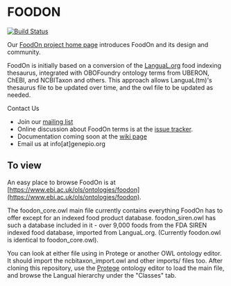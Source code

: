 # FOODON
[![Build Status](https://travis-ci.org/FoodOntology/foodon.svg?branch=master)](https://travis-ci.org/FoodOntology/foodon)

Our [FoodOn project home page](http://foodontology.github.io/foodon/) introduces FoodOn and its design and community.

FoodOn is initially based on a conversion of the [LanguaL.org](http://langual.org) food indexing thesaurus, integrated with OBOFoundry ontology terms from UBERON, ChEBI, and NCBITaxon and others.  This approach allows LanguaL(tm)'s thesaurus file to be updated over time, and the owl file to be updated as needed.  

Contact Us

* Join our [mailing list](https://groups.google.com/forum/#!forum/foodon-consortium/join)
* Online discussion about FoodOn terms is at the [issue tracker](https://github.com/FoodOntology/foodon/issues).
* Documentation coming soon at the [wiki page](https://github.com/FoodOntology/foodon/wiki)
* Email us at info[at]genepio.org

## To view

An easy place to browse FoodOn is at [https://www.ebi.ac.uk/ols/ontologies/foodon](https://www.ebi.ac.uk/ols/ontologies/foodon).

The foodon_core.owl main file currently contains everything FoodOn has to offer except for an indexed food product database. foodon_siren.owl has such a database included in it - over 9,000 foods from the FDA SIREN indexed food database, imported from LanguaL.org. (Currently foodon.owl is identical to foodon_core.owl).  

You can look at either file using in Protege or another OWL ontology editor.  It should import the ncbitaxon_import.owl and other imports/ files too.  After cloning this repository, use the [Protege](http://protege.stanford.edu) ontology editor to load the main file, and browse the Langual hierarchy under the "Classes" tab.  
